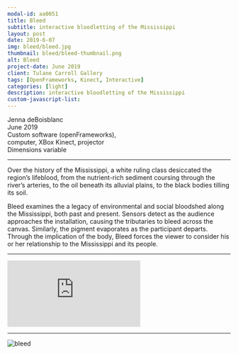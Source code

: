 ```yaml
---
modal-id: aa0051
title: Bleed
subtitle: interactive bloodletting of the Mississippi
layout: post
date: 2019-6-07
img: bleed/bleed.jpg
thumbnail: bleed/bleed-thumbnail.png
alt: Bleed
project-date: June 2019
client: Tulane Carroll Gallery
tags: [OpenFrameworks, Kinect, Interactive]
categories: [light]
description: interactive bloodletting of the Mississippi
custom-javascript-list:
---
```



Jenna deBoisblanc  
June 2019  
Custom software (openFrameworks),  
computer, XBox Kinect, projector    
Dimensions variable

---   

Over the history of the Mississippi, a white ruling class desiccated the region’s lifeblood, from the nutrient-rich sediment coursing through the river’s arteries, to the oil beneath its alluvial plains, to the black bodies tilling its soil.

Bleed examines the a legacy of environmental and social bloodshed along the Mississippi, both past and present. Sensors detect as the audience approaches the installation, causing the tributaries to bleed across the canvas. Similarly, the pigment evaporates as the participant departs. Through the implication of the body, Bleed forces the viewer to consider his or her relationship to the Mississippi and its people.

---

<div id="bleed">
  <iframe src="https://www.youtube.com/embed/umO2XMHeXmg?controls=0&autoplay=1&loop=1&rel=0&mute=1" frameborder="0" allow="accelerometer; autoplay; encrypted-media; gyroscope; picture-in-picture"></iframe>
</div>

---

<div class="text-center">
<img alt="bleed" src="{{site.url}}/img/portfolio/bleed/bleed.gif" class="img-fluid" />
</div>
